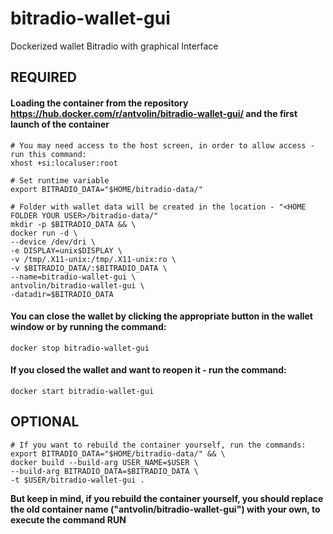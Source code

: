 # bitradio-wallet-gui
Dockerized wallet Bitradio with graphical Interface

## REQUIRED

#### Loading the container from the repository <https://hub.docker.com/r/antvolin/bitradio-wallet-gui/> and the first launch of the container
    # You may need access to the host screen, in order to allow access - run this command:
    xhost +si:localuser:root
    
    # Set runtime variable
    export BITRADIO_DATA="$HOME/bitradio-data/"

    # Folder with wallet data will be created in the location - "<HOME FOLDER YOUR USER>/bitradio-data/"
    mkdir -p $BITRADIO_DATA && \
    docker run -d \
    --device /dev/dri \
    -e DISPLAY=unix$DISPLAY \
    -v /tmp/.X11-unix:/tmp/.X11-unix:ro \
    -v $BITRADIO_DATA/:$BITRADIO_DATA \
    --name=bitradio-wallet-gui \
    antvolin/bitradio-wallet-gui \
    -datadir=$BITRADIO_DATA
    
#### You can close the wallet by clicking the appropriate button in the wallet window or by running the command:
    docker stop bitradio-wallet-gui

#### If you closed the wallet and want to reopen it - run the command:
    docker start bitradio-wallet-gui

## OPTIONAL

    # If you want to rebuild the container yourself, run the commands:
    export BITRADIO_DATA="$HOME/bitradio-data/" && \
    docker build --build-arg USER_NAME=$USER \
    --build-arg BITRADIO_DATA=$BITRADIO_DATA \
    -t $USER/bitradio-wallet-gui .
    
**But keep in mind, if you rebuild the container yourself, you should replace the old container name ("antvolin/bitradio-wallet-gui") with your own, to execute the command RUN**
